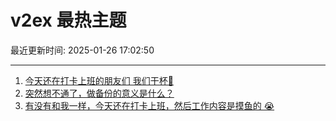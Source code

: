 # v2ex 最热主题

最近更新时间: 2025-01-26 17:02:50

--- 
1. [今天还在打卡上班的朋友们 我们干杯🍻](https://www.v2ex.com/t/1107877) 
2. [突然想不通了，做备份的意义是什么？](https://www.v2ex.com/t/1107879) 
3. [有没有和我一样，今天还在打卡上班，然后工作内容是摸鱼的 😭](https://www.v2ex.com/t/1107883) 
